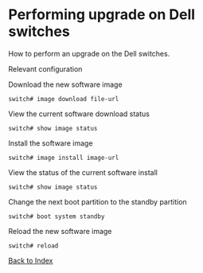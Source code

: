 
# Performing upgrade on Dell switches

How to perform an upgrade on the Dell switches.

Relevant configuration

Download the new software image

```
switch# image download file-url
```

View the current software download status

```
switch# show image status
```

Install the software image

```
switch# image install image-url
```

View the status of the current software install

```
switch# show image status
```

Change the next boot partition to the standby partition

```
switch# boot system standby
```

Reload the new software image

```
switch# reload
```

[Back to Index](./index.md)